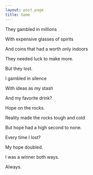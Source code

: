 ```yaml
---
layout: post_page
title: Game
---
```

They gambled in millions

With expensive glasses of spirits 

And coins that had a worth only indoors

They needed luck to make more.

But they lost.

I gambled in silence

With ideas as my stash

And my favorite drink?

Hope on the rocks.

Reality made the rocks tough and cold

But hope had a high second to none.

Every time I lost?

My hope doubled.

I was a winner both ways.

Always.